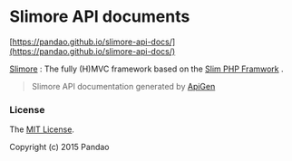 # Slimore API documents

[https://pandao.github.io/slimore-api-docs/](https://pandao.github.io/slimore-api-docs/)

[Slimore](https://github.com/slimore/slimore) : The fully (H)MVC framework based on the [Slim PHP Framwork](https://github.com/slimphp/Slim) .

> Slimore API documentation generated by [ApiGen](http://apigen.org/)

### License

The [MIT License](https://github.com/slimore/slimore-api-docs/blob/master/LICENSE).

Copyright (c) 2015 Pandao